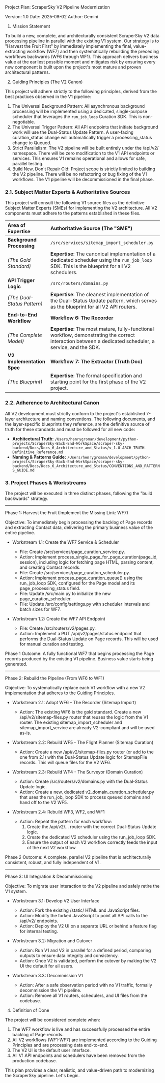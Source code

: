Project Plan: ScraperSky V2 Pipeline Modernization

Version: 1.0
Date: 2025-08-02
Author: Gemini

1. Mission Statement

To build a new, complete, and architecturally consistent ScraperSky V2 data processing pipeline in parallel with the existing V1 system. Our strategy is to "Harvest the
Fruit First" by immediately implementing the final, value-extracting workflow (WF7) and then systematically rebuilding the preceding workflows backwards (WF6 through
WF1). This approach delivers business value at the earliest possible moment and mitigates risk by ensuring every new component is built upon the project's most mature
and proven architectural patterns.

2. Guiding Principles (The V2 Canon)

This project will adhere strictly to the following principles, derived from the best practices observed in the V1 pipeline:

1.  The Universal Background Pattern: All asynchronous background processing will be implemented using a dedicated, single-purpose scheduler that leverages the
    `run_job_loop` Curation SDK. This is non-negotiable.
2.  The Universal Trigger Pattern: All API endpoints that initiate background work will use the Dual-Status Update Pattern. A user-facing curation_status change will
    automatically trigger a processing_status change to Queued.
3.  Strict Parallelism: The V2 pipeline will be built entirely under the /api/v2/ namespace. There will be zero modification to the V1 API endpoints or services. This
    ensures V1 remains operational and allows for safe, parallel testing.
4.  Build New, Don't Repair Old: Project scope is strictly limited to building the V2 pipeline. There will be no refactoring or bug fixing of the V1 workflows. The V1
    pipeline will be decommissioned in the final phase.

### **2.1. Subject Matter Experts & Authoritative Sources**

This project will consult the following V1 source files as the definitive Subject Matter Experts (SMEs) for implementing the V2 architecture. All V2 components must adhere to the patterns established in these files.

| Area of Expertise | Authoritative Source (The "SME") |
| :--- | :--- |
| **Background Processing** | `/src/services/sitemap_import_scheduler.py` |
| *(The Gold Standard)* | **Expertise:** The canonical implementation of a dedicated scheduler using the `run_job_loop` SDK. This is the blueprint for all V2 schedulers. |
| **API Trigger Logic** | `/src/routers/domains.py` |
| *(The Dual-Status Pattern)* | **Expertise:** The cleanest implementation of the Dual-Status Update pattern, which serves as the blueprint for all V2 API routers. |
| **End-to-End Workflow** | **Workflow 6: The Recorder** |
| *(The Complete Model)* | **Expertise:** The most mature, fully-functional workflow, demonstrating the correct interaction between a dedicated scheduler, a service, and the SDK. |
| **V2 Implementation Spec** | **Workflow 7: The Extractor (Truth Doc)** |
| *(The Blueprint)* | **Expertise:** The formal specification and starting point for the first phase of the V2 project. |

### **2.2. Adherence to Architectural Canon**

All V2 development must strictly conform to the project's established 7-layer architecture and naming conventions. The following documents, and the layer-specific blueprints they reference, are the definitive source of truth for these standards and must be followed for all new code:

-   **Architectural Truth:** `/Users/henrygroman/development/python-projects/ScraperSky-Back-End-WorkSpace/scraper-sky-backend/Docs/Docs_6_Architecture_and_Status/v_1.0-ARCH-TRUTH-Definitive_Reference.md`
-   **Naming & Patterns Guide:** `/Users/henrygroman/development/python-projects/ScraperSky-Back-End-WorkSpace/scraper-sky-backend/Docs/Docs_6_Architecture_and_Status/CONVENTIONS_AND_PATTERNS_GUIDE.md`

### **3. Project Phases & Workstreams**

The project will be executed in three distinct phases, following the "build backwards" strategy.

---

Phase 1: Harvest the Fruit (Implement the Missing Link: WF7)

Objective: To immediately begin processing the backlog of Page records and extracting Contact data, delivering the primary business value of the entire pipeline.

- Workstream 1.1: Create the WF7 Service & Scheduler

  - File: Create /src/services/page_curation_service.py.
  - Action: Implement process_single_page_for_page_curation(page_id, session), including logic for fetching page HTML, parsing content, and creating Contact records.
  - File: Create /src/services/page_curation_scheduler.py.
  - Action: Implement process_page_curation_queue() using the run_job_loop SDK, configured for the Page model and its page_processing_status field.
  - File: Update /src/main.py to initialize the new page_curation_scheduler.
  - File: Update /src/config/settings.py with scheduler intervals and batch sizes for WF7.

- Workstream 1.2: Create the WF7 API Endpoint
  - File: Create /src/routers/v2/pages.py.
  - Action: Implement a PUT /api/v2/pages/status endpoint that performs the Dual-Status Update on Page records. This will be used for manual curation and testing.

Phase 1 Outcome: A fully functional WF7 that begins processing the Page records produced by the existing V1 pipeline. Business value starts being generated.

---

Phase 2: Rebuild the Pipeline (From WF6 to WF1)

Objective: To systematically replace each V1 workflow with a new V2 implementation that adheres to the Guiding Principles.

- Workstream 2.1: Adopt WF6 - The Recorder (Sitemap Import)

  - Action: The existing WF6 is the gold standard. Create a new /api/v2/sitemap-files.py router that reuses the logic from the V1 router. The existing
    sitemap_import_scheduler and sitemap_import_service are already V2-compliant and will be used as-is.

- Workstream 2.2: Rebuild WF5 - The Flight Planner (Sitemap Curation)

  - Action: Create a new /api/v2/sitemap-files.py router (or add to the one from 2.1) with the Dual-Status Update logic for SitemapFile records. This will queue files
    for the V2 WF6.

- Workstream 2.3: Rebuild WF4 - The Surveyor (Domain Curation)

  - Action: Create /src/routers/v2/domains.py with the Dual-Status Update logic.
  - Action: Create a new, dedicated v2_domain_curation_scheduler.py that uses the run_job_loop SDK to process queued domains and hand off to the V2 WF5.

- Workstream 2.4: Rebuild WF3, WF2, and WF1
  - Action: Repeat the pattern for each workflow:
    1.  Create the /api/v2/... router with the correct Dual-Status Update logic.
    2.  Create the dedicated V2 scheduler using the run_job_loop SDK.
    3.  Ensure the output of each V2 workflow correctly feeds the input of the next V2 workflow.

Phase 2 Outcome: A complete, parallel V2 pipeline that is architecturally consistent, robust, and fully independent of V1.

---

Phase 3: UI Integration & Decommissioning

Objective: To migrate user interaction to the V2 pipeline and safely retire the V1 system.

- Workstream 3.1: Develop V2 User Interface

  - Action: Fork the existing /static/ HTML and JavaScript files.
  - Action: Modify the forked JavaScript to point all API calls to the /api/v2/ endpoints.
  - Action: Deploy the V2 UI on a separate URL or behind a feature flag for internal testing.

- Workstream 3.2: Migration and Cutover

  - Action: Run V1 and V2 in parallel for a defined period, comparing outputs to ensure data integrity and consistency.
  - Action: Once V2 is validated, perform the cutover by making the V2 UI the default for all users.

- Workstream 3.3: Decommission V1
  - Action: After a safe observation period with no V1 traffic, formally decommission the V1 pipeline.
  - Action: Remove all V1 routers, schedulers, and UI files from the codebase.

4. Definition of Done

The project will be considered complete when:

1.  The WF7 workflow is live and has successfully processed the entire backlog of Page records.
2.  All V2 workflows (WF1-WF7) are implemented according to the Guiding Principles and are processing data end-to-end.
3.  The V2 UI is the default user interface.
4.  All V1 API endpoints and schedulers have been removed from the production codebase.

This plan provides a clear, realistic, and value-driven path to modernizing the ScraperSky pipeline. Let's begin.
